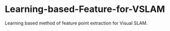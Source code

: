 # Learning-based-Feature-for-VSLAM
Learning based method of feature point extraction for Visual SLAM.
